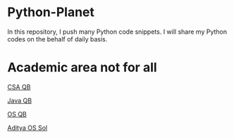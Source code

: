 # Python-Planet
In this repository, I push many Python code snippets.
I will share my Python codes on the behalf of daily basis.



# Academic area not for all
[CSA QB](https://drive.google.com/file/d/12sikUb5tRUa0QG4-yFRvSXJ43l1qqnf9/view?usp=drivesdk)

[Java QB](https://drive.google.com/file/d/13rDeWHfey0IGf0sB5xZWzQuTof0-FiyI/view?usp=drivesdk)

[OS QB](https://sites.google.com/view/sachin-iimt/subject/operating-system)

[Aditya OS Sol](https://drive.google.com/file/d/15x1b69r7y0r4J44FB6GSOYxVeXcuqonA/view?usp=drivesdk)
